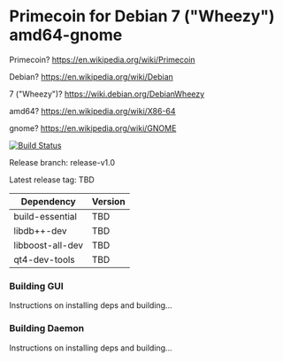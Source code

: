 # Primecoin for Debian 7 ("Wheezy") amd64-gnome 

Primecoin? https://en.wikipedia.org/wiki/Primecoin

Debian? https://en.wikipedia.org/wiki/Debian

7 ("Wheezy")? https://wiki.debian.org/DebianWheezy

amd64? https://en.wikipedia.org/wiki/X86-64

gnome? https://en.wikipedia.org/wiki/GNOME

[![Build Status](https://travis-ci.org/belovachap/primecoin-debian.svg?branch=release-v1.0)](https://travis-ci.org/belovachap/primecoin-debian)

Release branch: release-v1.0

Latest release tag: TBD

| Dependency       | Version |
| ---------------- | ------- |
| build-essential  | TBD     |
| libdb++-dev      | TBD     |
| libboost-all-dev | TBD     |
| qt4-dev-tools    | TBD     |

### Building GUI

Instructions on installing deps and building...

### Building Daemon

Instructions on installing deps and building...
